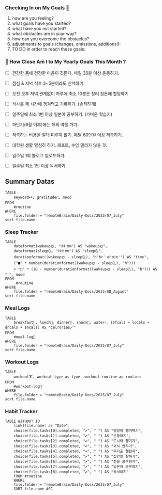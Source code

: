 ### Checking In on My Goals 🌱

1. how are you feeling?
2. what goals have you started?
3. what have you not started?
4. what obstacles are in your way?
5. how can you overcome the obstacles?
6. adjustments to goals (changes, omissions, additions!):
7. TO DO in order to reach these goals:


### 🚀 How Close Am I to My Yearly Goals This Month ?

- [ ] 건강한 몸에 건강한 마음이 깃든다. 매일 30분 이상 운동하기.
- [ ] 점심 & 저녁 식후 3~5분이라도 산책하기.
- [ ] 오전 오후 저녁 관계없이 하루에 최소 10분은 정리 정돈에 할당하기
- [ ] 식사를 제 시간에 챙겨먹고 기록하기. (솔직하게)
- [ ] 일주일에 최소 1번 이상 일본어 공부하기. (가벼운 학습지)
- [ ] 하반기(6월 이후)에는 해외 여행 가기.
- [ ] 저축하는 비용을 절대 미루지 않기. 매달 60만원 이상 저축하기.
- [ ] 대학원 생활 열심히 하기. 레포트, 수업 밀리지 않을 것.
- [ ] 일주일 1회 블로그 업로드하기.
- [ ] 일주일 최소 1번 이상 독서하기.


## Summary Datas

```dataview
TABLE 
	keyword🗝️, gratitude🙏, mood
FROM 
	#routine 
WHERE 
	file.folder = "remoteBrain/Daily-Docs/2025/07_July"
sort file.name	
```



### Sleep Tracker
```dataview
TABLE
	dateformat(wakeup🌞, "HH:mm") AS "wakeup🌞", 
	dateformat(sleep🌜, "HH:mm") AS "sleep🌜", 
	durationformat((wakeup🌞 - sleep🌜), "h'hr' m'min'") AS "time",
	("■" * number(durationformat((wakeup🌞 - sleep🌜), "h"))) 
	+ "□" * (10 - number(durationformat((wakeup🌞 - sleep🌜), "h"))) AS " ", mood
FROM 
	 #routine 
WHERE 
	file.folder = "remoteBrain/Daily-Docs/2025/08_August"
sort file.name
```



### Meal Logs
```dataview
TABLE 
	breakfast🍳, lunch🍚, dinner🥗, snack🍬, water💧, (bfcals + lccals + dncals + sncals) AS "calrories🪄"
FROM 
	#meal-log📝 
WHERE 
	file.folder = "remoteBrain/Daily-Docs/2025/07_July"
sort file.name	
```


### Workout Logs
```dataview
TABLE 
	workout🏋️, workout-type as type, workout-routine as routine 
FROM 
	#workout-log💪 
WHERE 
	file.folder = "remoteBrain/Daily-Docs/2025/07_July"
sort file.name
```


### Habit Tracker 
```dataview
TABLE WITHOUT ID
	link(file.name) as "Date",
	choice(file.tasks[0].completed, "✔️", " ") AS "영양제 챙겨먹기",
	choice(file.tasks[1].completed, "✔️", " ") AS "운동하기",
	choice(file.tasks[2].completed, "✔️", " ") AS "도시락 챙기기",
	choice(file.tasks[3].completed, "✔️", " ") AS "외식 안하기",
	choice(file.tasks[4].completed, "✔️", " ") AS "무지출 챌린지",
	choice(file.tasks[5].completed, "✔️", " ") AS "집안일 잘하기",
	choice(file.tasks[6].completed, "✔️", " ") AS "전공 공부하기",
	choice(file.tasks[7].completed, "✔️", " ") AS "일본어 공부하기",
	choice(file.tasks[8].completed, "✔️", " ") AS "독서하기"
	FROM #routine 
	WHERE
	file.folder = "remoteBrain/Daily-Docs/2025/07_July"
	SORT file.name ASC
```

